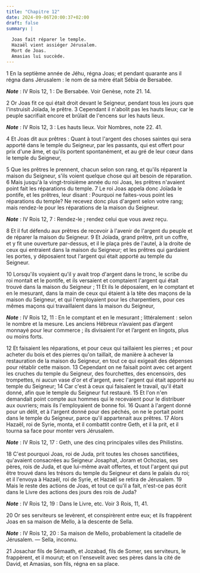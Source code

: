 ```yaml
---
title: "Chapitre 12"
date: 2024-09-06T20:00:37+02:00
draft: false
summary: |
  
  Joas fait réparer le temple.
  Hazaël vient assiéger Jérusalem.
  Mort de Joas.
  Amasias lui succède.
---
```



1 En la septième année de Jéhu, régna Joas; et pendant quarante ans il régna dans Jérusalem : le nom de sa mère était Sébia de Bersabée.

***Note*** :  IV Rois 12, 1 : De Bersabée. Voir Genèse, note 21. 14.


2 Or Joas fit ce qui était droit devant le Seigneur, pendant tous les jours que l'instruisit Joïada, le prêtre. 3 Cependant il n'abolit pas les hauts lieux; car le peuple sacrifiait encore et brûlait de l'encens sur les hauts lieux.

***Note*** :  IV Rois 12, 3 : Les hauts lieux. Voir Nombres, note 22. 41.

4 Et Joas dit aux prêtres : Quant à tout l'argent des choses saintes qui sera apporté dans le temple du Seigneur, par les passants, qui est offert pour prix d'une âme, et qu'ils portent spontanément, et au gré de leur cœur dans le temple du Seigneur,


5 Que les prêtres le prennent, chacun selon son rang, et qu'ils réparent la maison du Seigneur, s'ils voient quelque chose qui ait besoin de réparation. 6 Mais jusqu'à la vingt-troisième année du roi Joas, les prêtres n'avaient point fait les réparations du temple. 7 Le roi Joas appela donc Joïada le pontife, et les prêtres, leur disant : Pourquoi ne faites-vous point les réparations du temple? Ne recevez donc plus d'argent selon votre rang; mais rendez-le pour les réparations de la maison du Seigneur.

***Note*** :  IV Rois 12, 7 : Rendez-le ; rendez celui que vous avez reçu.

8 Et il fut défendu aux prêtres de recevoir à l'avenir de l'argent du peuple et de réparer la maison du Seigneur. 9 Et Joïada, grand prêtre, prit un coffre, et y fit une ouverture par-dessus, et il le plaça près de l'autel, à la droite de ceux qui entraient dans la maison du Seigneur; et les prêtres qui gardaient les portes, y déposaient tout l'argent qui était apporté au temple du Seigneur.


10 Lorsqu'ils voyaient qu'il y avait trop d'argent dans le tronc, le scribe du roi montait et le pontife, et ils versaient et comptaient l'argent qui était trouvé dans la maison du Seigneur ; 11 Et ils le déposaient, en le comptant et en le mesurant, dans la main de ceux qui étaient à la tête des maçons de la maison du Seigneur, et qui l'employaient pour les charpentiers, pour ces mêmes maçons qui travaillaient dans la maison du Seigneur,

***Note*** :  IV Rois 12, 11 : En le comptant et en le mesurant ; littéralement : selon le nombre et la mesure. Les anciens Hébreux n’avaient pas d’argent monnayé pour leur commerce ; ils divisaient l’or et l’argent en lingots, plus ou moins forts.

12 Et faisaient les réparations, et pour ceux qui taillaient les pierres ; et pour acheter du bois et des pierres qu'on taillait, de manière à achever la restauration de la maison du Seigneur, en tout ce qui exigeait des dépenses pour rétablir cette maison. 13 Cependant on ne faisait point avec cet argent les cruches du temple du Seigneur, des fourchettes, des encensoirs, des trompettes, ni aucun vase d'or et d'argent, avec l'argent qui était apporté au temple du Seigneur; 14 Car c'est à ceux qui faisaient le travail, qu'il était donné, afin que le temple du Seigneur fut restauré. 15 Et l'on n'en demandait point compte aux hommes qui le recevaient pour le distribuer aux ouvriers; mais ils l'employaient de bonne foi. 16 Quant à l'argent donné pour un délit, et à l'argent donné pour des péchés, on ne le portait point dans le temple du Seigneur, parce qu'il appartenait aux prêtres. 17 Alors Hazaël, roi de Syrie, monta, et il combattit contre Geth, et il la prit, et il tourna sa face pour monter vers Jérusalem.

***Note*** :  IV Rois 12, 17 : Geth, une des cinq principales villes des Philistins.


18 C'est pourquoi Joas, roi de Juda, prit toutes les choses sanctifiées, qu'avaient consacrées au Seigneur Josaphat, Joram et Ochozias, ses pères, rois de Juda, et que lui-même avait offertes, et tout l'argent qui put être trouvé dans les trésors du temple du Seigneur et dans le palais du roi; et il l'envoya à Hazaël, roi de Syrie, et Hazaël se retira de Jérusalem. 19 Mais le reste des actions de Joas, et tout ce qu'il a fait, n'est-ce pas écrit dans le Livre des actions des jours des rois de Juda?

***Note*** :  IV Rois 12, 19 : Dans le Livre, etc. Voir 3 Rois, 11, 41.


20 Or ses serviteurs se levèrent, et conspirèrent entre eux; et ils frappèrent Joas en sa maison de Mello, à la descente de Sella.

***Note*** :  IV Rois 12, 20 : Sa maison de Mello, probablement la citadelle de Jérusalem. ― Sella, inconnu.

21 Josachar fils de Sémaath, et Jozabad, fils de Somer, ses serviteurs, le frappèrent, et il mourut; et on l'ensevelit avec ses pères dans la cité de David, et Amasias, son fils, régna en sa place.

